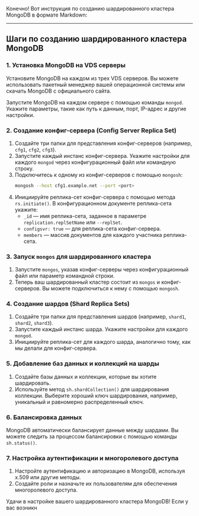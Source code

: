 Конечно! Вот инструкция по созданию шардированного кластера MongoDB в формате Markdown:

---

## Шаги по созданию шардированного кластера MongoDB

### 1. Установка MongoDB на VDS серверы

Установите MongoDB на каждом из трех VDS серверов. Вы можете использовать пакетный менеджер вашей операционной системы или скачать MongoDB с официального сайта.

Запустите MongoDB на каждом сервере с помощью команды `mongod`. Укажите параметры, такие как путь к данным, порт, IP-адрес и другие настройки.

### 2. Создание конфиг-сервера (Config Server Replica Set)

1. Создайте три папки для представления конфиг-серверов (например, `cfg1`, `cfg2`, `cfg3`).
2. Запустите каждый инстанс конфиг-сервера. Укажите настройки для каждого `mongod` через конфигурационный файл или командную строку.
3. Подключитесь к одному из конфиг-серверов с помощью `mongosh`:
    ```bash
    mongosh --host cfg1.example.net --port <port>
    ```
4. Инициируйте реплика-сет конфиг-сервера с помощью метода `rs.initiate()`. В конфигурационном документе реплика-сета укажите:
    - `_id` — имя реплика-сета, заданное в параметре `replication.replSetName` или `--replSet`.
    - `configsvr: true` — для реплика-сета конфиг-сервера.
    - `members` — массив документов для каждого участника реплика-сета.

### 3. Запуск `mongos` для шардированного кластера

1. Запустите `mongos`, указав конфиг-серверы через конфигурационный файл или параметр командной строки.
2. Теперь ваш шардированный кластер состоит из `mongos` и конфиг-серверов. Вы можете подключиться к нему с помощью `mongosh`.

### 4. Создание шардов (Shard Replica Sets)

1. Создайте три папки для представления шардов (например, `shard1`, `shard2`, `shard3`).
2. Запустите каждый инстанс шарда. Укажите настройки для каждого `mongod`.
3. Инициируйте реплика-сет для каждого шарда, аналогично тому, как мы делали для конфиг-сервера.

### 5. Добавление баз данных и коллекций на шарды

1. Создайте базы данных и коллекции, которые вы хотите шардировать.
2. Используйте метод `sh.shardCollection()` для шардирования коллекции. Выберите хороший ключ шардирования, например, уникальный и равномерно распределенный ключ.

### 6. Балансировка данных

MongoDB автоматически балансирует данные между шардами. Вы можете следить за процессом балансировки с помощью команды `sh.status()`.

### 7. Настройка аутентификации и многоролевого доступа

1. Настройте аутентификацию и авторизацию в MongoDB, используя x.509 или другие методы.
2. Создайте роли и назначьте их пользователям для обеспечения многоролевого доступа.

Удачи в настройке вашего шардированного кластера MongoDB! Если у вас возникн